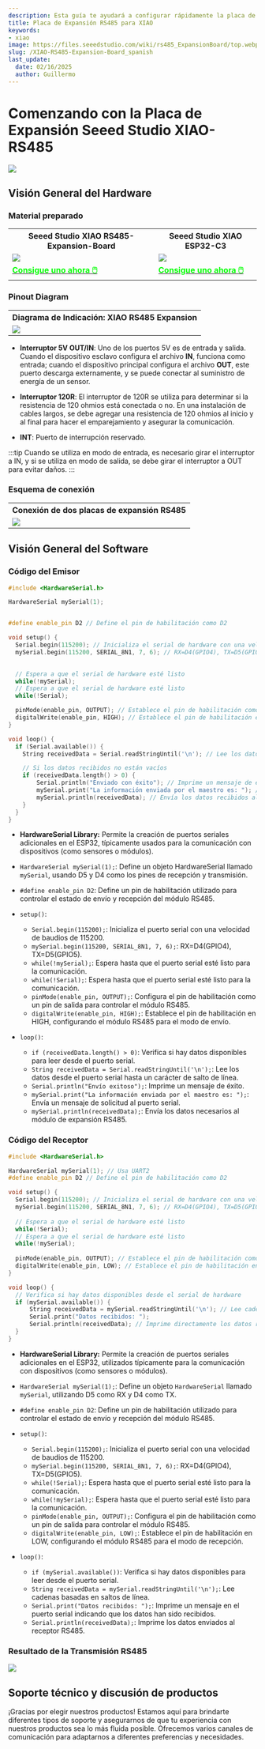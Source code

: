 ```yaml
---
description: Esta guía te ayudará a configurar rápidamente la placa de expansión RS485 de Seeed Studio para XIAO y comenzar con la comunicación RS485.
title: Placa de Expansión RS485 para XIAO
keywords:
- xiao
image: https://files.seeedstudio.com/wiki/rs485_ExpansionBoard/top.webp
slug: /XIAO-RS485-Expansion-Board_spanish
last_update:
  date: 02/16/2025
  author: Guillermo
---
```



# Comenzando con la Placa de Expansión Seeed Studio XIAO-RS485

<div style={{textAlign:'center'}}><img src="https://files.seeedstudio.com/wiki/rs485_ExpansionBoard/top.jpg" style={{width:600, height:'auto'}}/></div>

## Visión General del Hardware

### Material preparado

<div class="table-center">
	<table align="center">
		<tr>
			<th>Seeed Studio XIAO RS485-Expansion-Board</th>
			<th>Seeed Studio XIAO ESP32-C3</th>
		</tr>
		<tr>
			<td><div style={{textAlign:'center'}}><img src="https://files.seeedstudio.com/wiki/rs485_ExpansionBoard/hadware.jpg" style={{width:250, height:'auto'}}/></div></td>
			<td><div style={{textAlign:'center'}}><img src="https://files.seeedstudio.com/wiki/rs485_ExpansionBoard/esp32.jpg" style={{width:250, height:'auto'}}/></div></td>
		</tr>
		<tr>
			<td><div class="get_one_now_container" style={{textAlign: 'center'}}>
				<a class="get_one_now_item" href="https://www.seeedstudio.com/RS485-Breakout-Board-for-XIAO-p-6306.html">
				<strong><span><font color={'FFFFFF'} size={"4"}> Consigue uno ahora 🖱️</font></span></strong>
				</a>
			</div></td>
			<td><div class="get_one_now_container" style={{textAlign: 'center'}}>
				<a class="get_one_now_item" href="https://www.seeedstudio.com/seeed-xiao-esp32c3-p-5431.html">
				<strong><span><font color={'FFFFFF'} size={"4"}> Consigue uno ahora 🖱️</font></span></strong>
				</a>
			</div></td>
		</tr>
	</table>
</div>


### Pinout Diagram

<div class="table-center">
  <table align="center">
    <tr>
        <th>Diagrama de Indicación: XIAO RS485 Expansion</th>
    </tr>
    <tr>
        <td><div style={{textAlign:'center'}}><img src="https://files.seeedstudio.com/wiki/rs485_ExpansionBoard/pinlist.png" style={{width:700, height:'auto'}}/></div></td>
    </tr>
  </table>
</div>

- **Interruptor 5V OUT/IN**: Uno de los puertos 5V es de entrada y salida. Cuando el dispositivo esclavo configura el archivo **IN**, funciona como entrada; cuando el dispositivo principal configura el archivo **OUT**, este puerto descarga externamente, y se puede conectar al suministro de energía de un sensor.

- **Interruptor 120R**: El interruptor de 120R se utiliza para determinar si la resistencia de 120 ohmios está conectada o no. En una instalación de cables largos, se debe agregar una resistencia de 120 ohmios al inicio y al final para hacer el emparejamiento y asegurar la comunicación.

- **INT**: Puerto de interrupción reservado.

:::tip
Cuando se utiliza en modo de entrada, es necesario girar el interruptor a IN, y si se utiliza en modo de salida, se debe girar el interruptor a OUT para evitar daños.
:::

### Esquema de conexión
<div class="table-center">
  <table align="center">
    <tr>
        <th>Conexión de dos placas de expansión RS485</th>
    </tr>
    <tr>
        <td><div style={{textAlign:'center'}}><img src="https://files.seeedstudio.com/wiki/rs485_ExpansionBoard/connect1.png" style={{width:700, height:'auto'}}/></div></td>
    </tr>
  </table>
</div>

## Visión General del Software

### Código del Emisor

```cpp
#include <HardwareSerial.h>

HardwareSerial mySerial(1); 


#define enable_pin D2 // Define el pin de habilitación como D2

void setup() {
  Serial.begin(115200); // Inicializa el serial de hardware con una velocidad de 115200
  mySerial.begin(115200, SERIAL_8N1, 7, 6); // RX=D4(GPIO4), TX=D5(GPIO5)

  
  // Espera a que el serial de hardware esté listo
  while(!mySerial);
  // Espera a que el serial de hardware esté listo
  while(!Serial);

  pinMode(enable_pin, OUTPUT); // Establece el pin de habilitación como salida
  digitalWrite(enable_pin, HIGH); // Establece el pin de habilitación en alto
}

void loop() {
  if (Serial.available()) {
    String receivedData = Serial.readStringUntil('\n'); // Lee los datos del serial de hardware hasta un carácter de salto de línea

    // Si los datos recibidos no están vacíos
    if (receivedData.length() > 0) {
        Serial.println("Enviado con éxito"); // Imprime un mensaje de éxito
        mySerial.print("La información enviada por el maestro es: "); // Envía un mensaje de aviso al serial de hardware
        mySerial.println(receivedData); // Envía los datos recibidos al serial de hardware
    }
  }
}

```
- **HardwareSerial Library:** Permite la creación de puertos seriales adicionales en el ESP32, típicamente usados para la comunicación con dispositivos (como sensores o módulos).
- `HardwareSerial mySerial(1);`: Define un objeto HardwareSerial llamado `mySerial`, usando D5 y D4 como los pines de recepción y transmisión.
- `#define enable_pin D2`: Define un pin de habilitación utilizado para controlar el estado de envío y recepción del módulo RS485.

- `setup()`:
  - `Serial.begin(115200);`: Inicializa el puerto serial con una velocidad de baudios de 115200.
  - `mySerial.begin(115200, SERIAL_8N1, 7, 6);`: RX=D4(GPIO4), TX=D5(GPIO5).
  - `while(!mySerial);`: Espera hasta que el puerto serial esté listo para la comunicación.
  - `while(!Serial);`: Espera hasta que el puerto serial esté listo para la comunicación.
  - `pinMode(enable_pin, OUTPUT);`: Configura el pin de habilitación como un pin de salida para controlar el módulo RS485.
  - `digitalWrite(enable_pin, HIGH);`: Establece el pin de habilitación en HIGH, configurando el módulo RS485 para el modo de envío.

- `loop()`:
  - `if (receivedData.length() > 0)`: Verifica si hay datos disponibles para leer desde el puerto serial.
  - `String receivedData = Serial.readStringUntil('\n');`: Lee los datos desde el puerto serial hasta un carácter de salto de línea.
  - `Serial.println("Envío exitoso");`: Imprime un mensaje de éxito.
  - `mySerial.print("La información enviada por el maestro es: ");`: Envía un mensaje de solicitud al puerto serial.
  - `mySerial.println(receivedData);`: Envía los datos necesarios al módulo de expansión RS485.

### Código del Receptor

```cpp
#include <HardwareSerial.h>

HardwareSerial mySerial(1); // Usa UART2
#define enable_pin D2 // Define el pin de habilitación como D2

void setup() {
  Serial.begin(115200); // Inicializa el serial de hardware con una velocidad de 115200
  mySerial.begin(115200, SERIAL_8N1, 7, 6); // RX=D4(GPIO4), TX=D5(GPIO5)
  
  // Espera a que el serial de hardware esté listo
  while(!Serial);
  // Espera a que el serial de hardware esté listo
  while(!mySerial);
  
  pinMode(enable_pin, OUTPUT); // Establece el pin de habilitación como salida
  digitalWrite(enable_pin, LOW); // Establece el pin de habilitación en bajo
}

void loop() {
  // Verifica si hay datos disponibles desde el serial de hardware
  if (mySerial.available()) {
      String receivedData = mySerial.readStringUntil('\n'); // Lee cadenas basadas en saltos de línea
      Serial.print("Datos recibidos: ");
      Serial.println(receivedData); // Imprime directamente los datos recibidos
  }
}

```

- **HardwareSerial Library:** Permite la creación de puertos seriales adicionales en el ESP32, utilizados típicamente para la comunicación con dispositivos (como sensores o módulos).
- `HardwareSerial mySerial(1);`: Define un objeto `HardwareSerial` llamado `mySerial`, utilizando D5 como RX y D4 como TX.
- `#define enable_pin D2`: Define un pin de habilitación utilizado para controlar el estado de envío y recepción del módulo RS485.

- `setup()`:
  - `Serial.begin(115200);`: Inicializa el puerto serial con una velocidad de baudios de 115200.
  - `mySerial.begin(115200, SERIAL_8N1, 7, 6);`: RX=D4(GPIO4), TX=D5(GPIO5).
  - `while(!Serial);`: Espera hasta que el puerto serial esté listo para la comunicación.
  - `while(!mySerial);`: Espera hasta que el puerto serial esté listo para la comunicación.
  - `pinMode(enable_pin, OUTPUT);`: Configura el pin de habilitación como un pin de salida para controlar el módulo RS485.
  - `digitalWrite(enable_pin, LOW);`: Establece el pin de habilitación en LOW, configurando el módulo RS485 para el modo de recepción.

- `loop()`:
  - `if (mySerial.available())`: Verifica si hay datos disponibles para leer desde el puerto serial.
  - `String receivedData = mySerial.readStringUntil('\n');`: Lee cadenas basadas en saltos de línea.
  - `Serial.print("Datos recibidos: ");`: Imprime un mensaje en el puerto serial indicando que los datos han sido recibidos.
  - `Serial.println(receivedData);`: Imprime los datos enviados al receptor RS485.

### Resultado de la Transmisión RS485

<div style={{textAlign:'center'}}><img src="https://files.seeedstudio.com/wiki/RS485_V2AI/photo/rs485_result.png" style={{width:1000, height:'auto'}}/></div>


## Soporte técnico y discusión de productos

¡Gracias por elegir nuestros productos! Estamos aquí para brindarte diferentes tipos de soporte y asegurarnos de que tu experiencia con nuestros productos sea lo más fluida posible. Ofrecemos varios canales de comunicación para adaptarnos a diferentes preferencias y necesidades.

<div class="button_tech_support_container">
<a href="https://forum.seeedstudio.com/" class="button_forum"></a>
<a href="https://www.seeedstudio.com/contacts" class="button_email"></a>
</div>

<div class="button_tech_support_container">
<a href="https://discord.gg/eWkprNDMU7" class="button_discord"></a>
<a href="https://github.com/Seeed-Studio/wiki-documents/discussions/69" class="button_discussion"></a>
</div>